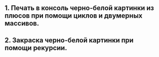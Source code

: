 ## 1. Печать в консоль черно-белой картинки из плюсов при помощи циклов и двумерных массивов.
## 2. Закраска черно-белой картинки при помощи рекурсии.